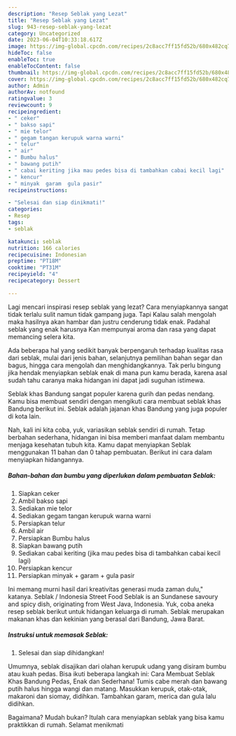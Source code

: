 ```yaml
---
description: "Resep Seblak yang Lezat"
title: "Resep Seblak yang Lezat"
slug: 943-resep-seblak-yang-lezat
category: Uncategorized
date: 2023-06-04T10:33:18.617Z
image: https://img-global.cpcdn.com/recipes/2c8acc7ff15fd52b/680x482cq70/seblak-foto-resep-utama.jpg
hideToc: false
enableToc: true
enableTocContent: false
thumbnail: https://img-global.cpcdn.com/recipes/2c8acc7ff15fd52b/680x482cq70/seblak-foto-resep-utama.jpg
cover: https://img-global.cpcdn.com/recipes/2c8acc7ff15fd52b/680x482cq70/seblak-foto-resep-utama.jpg
author: Admin
authorAv: notfound
ratingvalue: 3
reviewcount: 9
recipeingredient:
- " ceker"
- " bakso sapi"
- " mie telor"
- " gegam tangan kerupuk warna warni"
- " telur"
- " air"
- " Bumbu halus"
- " bawang putih"
- " cabai keriting jika mau pedes bisa di tambahkan cabai kecil lagi"
- " kencur"
- " minyak  garam  gula pasir"
recipeinstructions:

- "Selesai dan siap dinikmati!"
categories:
- Resep
tags:
- seblak

katakunci: seblak 
nutrition: 166 calories
recipecuisine: Indonesian
preptime: "PT18M"
cooktime: "PT31M"
recipeyield: "4"
recipecategory: Dessert

---
```



Lagi mencari inspirasi resep seblak yang lezat? Cara menyiapkannya sangat tidak terlalu sulit namun tidak gampang juga. Tapi Kalau salah mengolah maka hasilnya akan hambar dan justru cenderung tidak enak. Padahal seblak yang enak harusnya Kan mempunyai aroma dan rasa yang dapat memancing selera kita.


Ada beberapa hal yang sedikit banyak berpengaruh terhadap kualitas rasa dari seblak, mulai dari jenis bahan, selanjutnya pemilihan bahan segar dan bagus, hingga cara mengolah dan menghidangkannya. Tak perlu bingung jika hendak menyiapkan seblak enak di mana pun kamu berada, karena asal sudah tahu caranya maka hidangan ini dapat jadi suguhan istimewa.

Seblak khas Bandung sangat populer karena gurih dan pedas nendang. Kamu bisa membuat sendiri dengan mengikuti cara membuat seblak khas Bandung berikut ini. Seblak adalah jajanan khas Bandung yang juga populer di kota lain.


Nah, kali ini kita coba, yuk, variasikan seblak sendiri di rumah. Tetap berbahan sederhana, hidangan ini bisa memberi manfaat dalam membantu menjaga kesehatan tubuh kita. Kamu dapat menyiapkan Seblak menggunakan 11 bahan dan 0 tahap pembuatan. Berikut ini cara dalam menyiapkan hidangannya.

<!--inarticleads1-->

##### Bahan-bahan dan bumbu yang diperlukan dalam pembuatan Seblak:

1. Siapkan  ceker
1. Ambil  bakso sapi
1. Sediakan  mie telor
1. Sediakan  gegam tangan kerupuk warna warni
1. Persiapkan  telur
1. Ambil  air
1. Persiapkan  Bumbu halus
1. Siapkan  bawang putih
1. Sediakan  cabai keriting (jika mau pedes bisa di tambahkan cabai kecil lagi)
1. Persiapkan  kencur
1. Persiapkan  minyak + garam + gula pasir


Ini memang murni hasil dari kreativitas generasi muda zaman dulu,&#34; katanya. Seblak / Indonesia Street Food Seblak is an Sundanese savoury and spicy dish, originating from West Java, Indonesia. Yuk, coba aneka resep seblak berikut untuk hidangan keluarga di rumah. Seblak merupakan makanan khas dan kekinian yang berasal dari Bandung, Jawa Barat. 

<!--inarticleads2-->

##### Instruksi untuk memasak Seblak:


1. Selesai dan siap dihidangkan!

Umumnya, seblak disajikan dari olahan kerupuk udang yang disiram bumbu atau kuah pedas. Bisa ikuti beberapa langkah ini: Cara Membuat Seblak Khas Bandung Pedas, Enak dan Sederhana! Tumis cabe merah dan bawang putih halus hingga wangi dan matang. Masukkan kerupuk, otak-otak, makaroni dan siomay, didihkan. Tambahkan garam, merica dan gula lalu didihkan. 

Bagaimana? Mudah bukan? Itulah cara menyiapkan seblak yang bisa kamu praktikkan di rumah. Selamat menikmati
